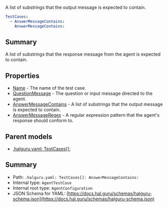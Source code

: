 <!--
title: AnswerMessageContains
description: A list of substrings that the output message is expected to contain.
version: 1.0.0+25fc8f082de2f56e87f65fbff9a2d27efdda0971
generated: true
date: 2025-04-06
node: This file is generated by the command-line program: `halguru manual --generate-docs`
-->


A list of substrings that the output message is expected to contain.

```yaml
TestCases:
  - AnswerMessageContains:
    AnswerMessageContains:
```

## Summary

A list of substrings that the response message from the agent is expected to contain.

## Properties

* [Name]((halguru)-testcases-list-name.md) - The name of the test case.
* [QuestionMessage]((halguru)-testcases-list-questionmessage.md) - The question or input message directed to the agent.
* [AnswerMessageContains]((halguru)-testcases-list-answermessagecontains.md) - A list of substrings that the output message is expected to contain.
* [AnswerMessageRegex]((halguru)-testcases-list-answermessageregex.md) - A regular expression pattern that the agent's response should conform to.

## Parent models

* [.halguru.yaml: TestCases[]:]((halguru)-testcases-list.md)
## Summary

* Path: `.halguru.yaml: TestCases[]: AnswerMessageContains:`
* Internal type: `AgentTestCase`
* Internal root type: `AgentConfiguration`
* JSON Schema for YAML: [https://docs.hal.guru/schemas/halguru-schema.json](https://docs.hal.guru/schemas/halguru-schema.json)
